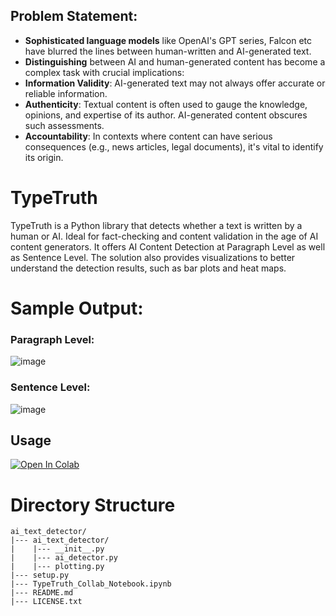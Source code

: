 ## Problem Statement:
- **Sophisticated language models** like OpenAI's GPT series, Falcon etc have blurred the lines between human-written and AI-generated text.
- **Distinguishing** between AI and human-generated content has become a complex task with crucial implications:
- **Information Validity**: AI-generated text may not always offer accurate or reliable information.
- **Authenticity**: Textual content is often used to gauge the knowledge, opinions, and expertise of its author. AI-generated content obscures such assessments.
- **Accountability**: In contexts where content can have serious consequences (e.g., news articles, legal documents), it's vital to identify its origin.

# TypeTruth
TypeTruth is a Python library that detects whether a text is written by a human or AI. Ideal for fact-checking and content validation in the age of AI content generators. It offers AI Content Detection at Paragraph Level as well as Sentence Level. The solution also provides visualizations to better understand the detection results, such as bar plots and heat maps.

# Sample Output:
### Paragraph Level:
![image](https://github.com/bhaskatripathi/TypeTruth/assets/35177508/981cc67d-6973-46ad-acdf-acc6d33fc4fc)
### Sentence Level:
![image](https://github.com/bhaskatripathi/TypeTruth/assets/35177508/3b95ab61-dfdd-4b73-89b0-fa6290c55b25)

## Usage

[![Open In Colab](https://colab.research.google.com/assets/colab-badge.svg)](https://colab.research.google.com/github/bhaskatripathi/TypeTruth/blob/main/TypeTruth_Collab_Notebook.ipynb)


# Directory Structure
```
ai_text_detector/
|--- ai_text_detector/
|    |--- __init__.py
|    |--- ai_detector.py
|    |--- plotting.py
|--- setup.py
|--- TypeTruth_Collab_Notebook.ipynb
|--- README.md
|--- LICENSE.txt
```


